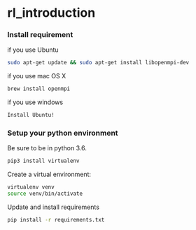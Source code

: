 # rl_introduction

### Install requirement


if you use Ubuntu
```bash
sudo apt-get update && sudo apt-get install libopenmpi-dev
```

if you use mac OS X
```bash
brew install openmpi
```

if you use windows
```bash
Install Ubuntu!
```

### Setup your python environment
Be sure to be in python 3.6.

```bash
pip3 install virtualenv
```

Create a virtual environment:

```bash
virtualenv venv
source venv/bin/activate
```

Update and install requirements
```bash
pip install -r requirements.txt
```

